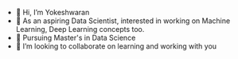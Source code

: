 - 👋 Hi, I’m Yokeshwaran
- 👀 As an aspiring Data Scientist, interested in working on Machine Learning, Deep Learning concepts too.
- 🌱 Pursuing Master's in Data Science
- 💞️ I’m looking to collaborate on learning and working with you
